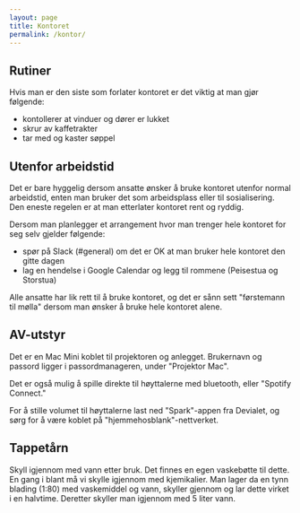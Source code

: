 ```yaml
---
layout: page
title: Kontoret
permalink: /kontor/
---
```


## Rutiner
Hvis man er den siste som forlater kontoret er det viktig at man gjør følgende:
- kontollerer at vinduer og dører er lukket
- skrur av kaffetrakter
- tar med og kaster søppel

## Utenfor arbeidstid
Det er bare hyggelig dersom ansatte ønsker å bruke kontoret utenfor normal arbeidstid, enten man bruker det som arbeidsplass eller til sosialisering. Den eneste regelen er at man etterlater kontoret rent og ryddig.

Dersom man planlegger et arrangement hvor man trenger hele kontoret for seg selv gjelder følgende:
- spør på Slack (#general) om det er OK at man bruker hele kontoret den gitte dagen
- lag en hendelse i Google Calendar og legg til rommene (Peisestua og Storstua)

Alle ansatte har lik rett til å bruke kontoret, og det er sånn sett "førstemann til mølla" dersom man ønsker å bruke hele kontoret alene.

## AV-utstyr
Det er en Mac Mini koblet til projektoren og anlegget. Brukernavn og passord ligger i passordmanageren, under "Projektor Mac".

Det er også mulig å spille direkte til høyttalerne med bluetooth, eller "Spotify Connect."

For å stille volumet til høyttalerne last ned "Spark"-appen fra Devialet, og sørg for å være koblet på "hjemmehosblank"-nettverket.

## Tappetårn
Skyll igjennom med vann etter bruk. Det finnes en egen vaskebøtte til dette. En gang i blant må vi skylle igjennom med kjemikalier. Man lager da en tynn blading (1:80) med vaskemiddel og vann, skyller gjennom og lar dette virket i en halvtime. Deretter skyller man igjennom med 5 liter vann.
